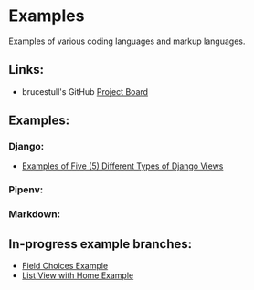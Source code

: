 # Examples
Examples of various coding languages and markup languages.

## Links:
* brucestull's GitHub [Project Board](https://github.com/users/brucestull/projects/6)

## Examples:

### Django:
* [Examples of Five (5) Different Types of Django Views](./django/function_and_class_based_list_views/README.md)

### Pipenv:

### Markdown:



## In-progress example branches:
* [Field Choices Example](https://github.com/brucestull/examples/tree/4-document-how-choices-works-in-django/django/field_choices)
* [List View with Home Example](https://github.com/brucestull/examples/tree/27-demonstrate-list-view-with-home)
